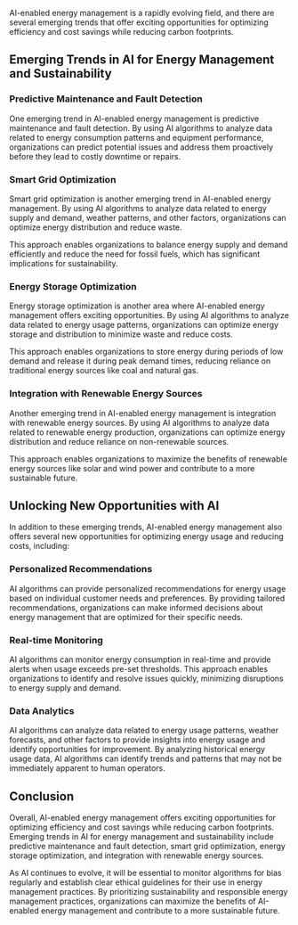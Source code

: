 
AI-enabled energy management is a rapidly evolving field, and there are several emerging trends that offer exciting opportunities for optimizing efficiency and cost savings while reducing carbon footprints.

Emerging Trends in AI for Energy Management and Sustainability
--------------------------------------------------------------

### Predictive Maintenance and Fault Detection

One emerging trend in AI-enabled energy management is predictive maintenance and fault detection. By using AI algorithms to analyze data related to energy consumption patterns and equipment performance, organizations can predict potential issues and address them proactively before they lead to costly downtime or repairs.

### Smart Grid Optimization

Smart grid optimization is another emerging trend in AI-enabled energy management. By using AI algorithms to analyze data related to energy supply and demand, weather patterns, and other factors, organizations can optimize energy distribution and reduce waste.

This approach enables organizations to balance energy supply and demand efficiently and reduce the need for fossil fuels, which has significant implications for sustainability.

### Energy Storage Optimization

Energy storage optimization is another area where AI-enabled energy management offers exciting opportunities. By using AI algorithms to analyze data related to energy usage patterns, organizations can optimize energy storage and distribution to minimize waste and reduce costs.

This approach enables organizations to store energy during periods of low demand and release it during peak demand times, reducing reliance on traditional energy sources like coal and natural gas.

### Integration with Renewable Energy Sources

Another emerging trend in AI-enabled energy management is integration with renewable energy sources. By using AI algorithms to analyze data related to renewable energy production, organizations can optimize energy distribution and reduce reliance on non-renewable sources.

This approach enables organizations to maximize the benefits of renewable energy sources like solar and wind power and contribute to a more sustainable future.

Unlocking New Opportunities with AI
-----------------------------------

In addition to these emerging trends, AI-enabled energy management also offers several new opportunities for optimizing energy usage and reducing costs, including:

### Personalized Recommendations

AI algorithms can provide personalized recommendations for energy usage based on individual customer needs and preferences. By providing tailored recommendations, organizations can make informed decisions about energy management that are optimized for their specific needs.

### Real-time Monitoring

AI algorithms can monitor energy consumption in real-time and provide alerts when usage exceeds pre-set thresholds. This approach enables organizations to identify and resolve issues quickly, minimizing disruptions to energy supply and demand.

### Data Analytics

AI algorithms can analyze data related to energy usage patterns, weather forecasts, and other factors to provide insights into energy usage and identify opportunities for improvement. By analyzing historical energy usage data, AI algorithms can identify trends and patterns that may not be immediately apparent to human operators.

Conclusion
----------

Overall, AI-enabled energy management offers exciting opportunities for optimizing efficiency and cost savings while reducing carbon footprints. Emerging trends in AI for energy management and sustainability include predictive maintenance and fault detection, smart grid optimization, energy storage optimization, and integration with renewable energy sources.

As AI continues to evolve, it will be essential to monitor algorithms for bias regularly and establish clear ethical guidelines for their use in energy management practices. By prioritizing sustainability and responsible energy management practices, organizations can maximize the benefits of AI-enabled energy management and contribute to a more sustainable future.
